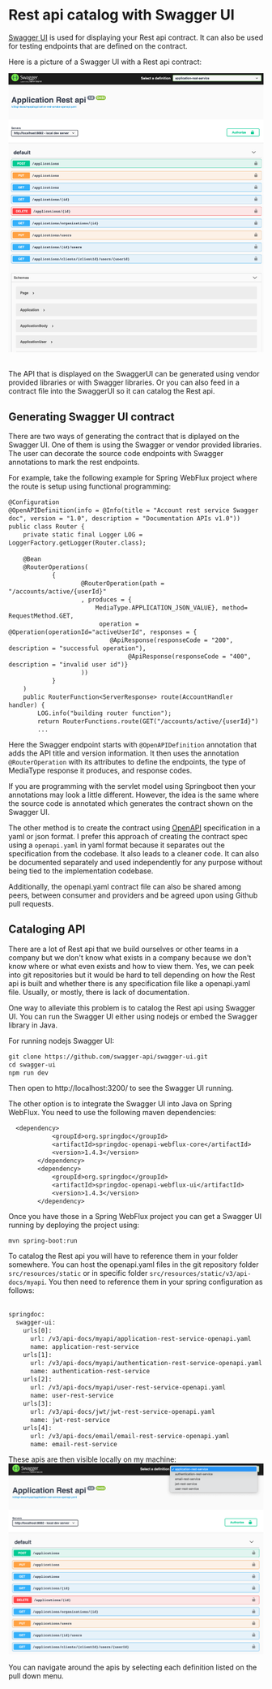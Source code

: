 # Rest api catalog with Swagger UI
[Swagger UI](https://swagger.io/tools/swagger-ui/) is used for displaying your Rest api contract.  It can also be used for testing endpoints that are defined on the contract.   


Here is a picture of a Swagger UI with a Rest api contract:


![Swagger UI with a Rest api](images/swagger.png)

<br/>
The API that is displayed on the SwaggerUI can be generated using vendor provided libraries or with Swagger libraries.  Or you can also feed in a contract file into the SwaggerUI so it can catalog the Rest api.  


## Generating Swagger UI contract 
There are two ways of generating the contract that is diplayed on the Swagger UI.  One of them is using the Swagger or vendor provided libraries.  The user can decorate the source code endpoints with Swagger annotations to mark the rest endpoints.  


For example, take the following example for Spring WebFlux project where the route is setup using functional programming:


```
@Configuration
@OpenAPIDefinition(info = @Info(title = "Account rest service Swagger doc", version = "1.0", description = "Documentation APIs v1.0"))
public class Router {
    private static final Logger LOG = LoggerFactory.getLogger(Router.class);

    @Bean
    @RouterOperations(
            {
                    @RouterOperation(path = "/accounts/active/{userId}"
                    , produces = {
                        MediaType.APPLICATION_JSON_VALUE}, method= RequestMethod.GET,
                         operation = @Operation(operationId="activeUserId", responses = {
                            @ApiResponse(responseCode = "200", description = "successful operation"),
                                 @ApiResponse(responseCode = "400", description = "invalid user id")}
                    ))
            }
    )
    public RouterFunction<ServerResponse> route(AccountHandler handler) {
        LOG.info("building router function");
        return RouterFunctions.route(GET("/accounts/active/{userId}")
        ...

```
Here the Swagger endpoint starts with `@OpenAPIDefinition` annotation that adds the API title and version information.  It then uses the annotation `@RouterOperation` with its attributes to define the endpoints, the type of MediaType response it produces, and response codes.

If you are programming with the servlet model using Springboot then your annotations may look a little different.  However, the idea is the same where the source code is annotated which generates the contract shown on the Swagger UI.


The other method is to create the contract using [OpenAPI](https://www.openapis.org/) specification in a yaml or json format.  I prefer this approach of creating the contract spec using a `openapi.yaml` in yaml format because it separates out the specification from the codebase.  It also leads to a cleaner code.   It can also be documented separately and used independently for any purpose without being tied to the implementation codebase. 

Additionally, the openapi.yaml contract file can also be shared among peers, between consumer and providers and be agreed upon using Github pull requests.  


## Cataloging API
There are a lot of Rest api that we build ourselves or other teams in a company but we don't know what exists in a company because we don't know where or what even exists and how to view them.  Yes, we can peek into git repositories but it would be hard to tell depending on how the Rest api is built and whether there is any specification file like a openapi.yaml file.  Usually, or mostly, there is lack of documentation.


One way to alleviate this problem is to catalog the Rest api using Swagger UI.   You can run the Swagger UI either using nodejs or embed the Swagger library in Java.

For running nodejs Swagger UI:
```
git clone https://github.com/swagger-api/swagger-ui.git
cd swagger-ui
npm run dev
```
Then open to http://localhost:3200/ to see the Swagger UI running.

The other option is to integrate the Swagger UI into Java on Spring WebFlux.  You need to use the following maven dependencies:
```
  <dependency>
            <groupId>org.springdoc</groupId>
            <artifactId>springdoc-openapi-webflux-core</artifactId>
            <version>1.4.3</version>
        </dependency>
        <dependency>
            <groupId>org.springdoc</groupId>
            <artifactId>springdoc-openapi-webflux-ui</artifactId>
            <version>1.4.3</version>
        </dependency>
```

Once you have those in a Spring WebFlux project you can get a Swagger UI running by deploying the project using:
```
mvn spring-boot:run
```

To catalog the Rest api you will have to reference them in your folder somewhere. You can host the openapi.yaml files in the git repository folder `src/resources/static` or in specific folder `src/resources/static/v3/api-docs/myapi`.  You then need to reference them in your spring configuration as follows:

```

springdoc:
  swagger-ui:
    urls[0]:
      url: /v3/api-docs/myapi/application-rest-service-openapi.yaml
      name: application-rest-service
    urls[1]:
      url: /v3/api-docs/myapi/authentication-rest-service-openapi.yaml
      name: authentication-rest-service
    urls[2]:
      url: /v3/api-docs/myapi/user-rest-service-openapi.yaml
      name: user-rest-service
    urls[3]:
      url: /v3/api-docs/jwt/jwt-rest-service-openapi.yaml
      name: jwt-rest-service
    urls[4]:
      url: /v3/api-docs/email/email-rest-service-openapi.yaml
      name: email-rest-service
```

These apis are then visible locally on my machine:
![swaggerui-run-locally-example](images/swagger-catalogue-api.png)

You can navigate around the apis by selecting each definition listed on the pull down menu. 
